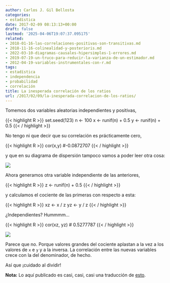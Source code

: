 ```yaml
---
author: Carlos J. Gil Bellosta
categories:
- estadística
date: 2017-02-09 08:13:13+00:00
draft: false
lastmod: '2025-04-06T19:07:37.095175'
related:
- 2018-01-16-las-correlaciones-positivas-son-transitivas.md
- 2018-11-16-colinealidad-y-posterioris.md
- 2022-03-10-diagramas-causales-hipersimples-1-errores.md
- 2019-07-19-un-truco-para-reducir-la-varianza-de-un-estimador.md
- 2012-04-19-variables-instrumentales-con-r.md
tags:
- estadística
- independencia
- probabilidad
- correlación
title: La inesperada correlación de los ratios
url: /2017/02/09/la-inesperada-correlacion-de-los-ratios/
---
```


Tomemos dos variables aleatorias independientes y positivas,

{{< highlight R >}}
    set.seed(123)
    n <- 100
    x <- runif(n) + 0.5
    y <- runif(n) + 0.5
{{< / highlight >}}

No tengo ni que decir que su correlación es prácticamente cero,

{{< highlight R >}}
    cor(x,y)
    #-0.0872707
{{< / highlight >}}

y que en su diagrama de dispersión tampoco vamos a poder leer otra cosa:

![](/wp-uploads/2017/02/disp_indep_xy.png#center)

Ahora generamos otra variable independiente de las anteriores,

{{< highlight R >}}
    z <- runif(n) + 0.5
{{< / highlight >}}

y calculamos el cociente de las primeras con respecto a esta:

{{< highlight R >}}
    xz <- x / z
    yz <- y / z
{{< / highlight >}}

¿Independientes? Hummmm...

{{< highlight R >}}
    cor(xz, yz)
    # 0.5277787
{{< / highlight >}}

![](/wp-uploads/2017/02/disp_ratio_xy.png#center)

Parece que no. Porque valores grandes del cociente aplastan a la vez a los valores de `x` e `y` y a la inversa. La correlación entre las nuevas variables crece con la del denominador, de hecho.

Así que ¡cuidado al dividir!

**Nota:** Lo aquí publicado es casi, casi, casi una traducción de [esto](https://nsaunders.wordpress.com/2017/02/03/the-real-meaning-of-spurious-correlations/).